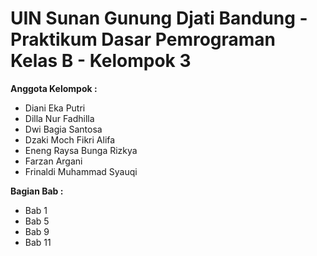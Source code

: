 # UIN Sunan Gunung Djati Bandung - Praktikum Dasar Pemrograman Kelas B - Kelompok 3

**Anggota Kelompok :**
- Diani Eka Putri
- Dilla Nur Fadhilla
- Dwi Bagia Santosa
- Dzaki Moch Fikri Alifa
- Eneng Raysa Bunga Rizkya
- Farzan Argani
- Frinaldi Muhammad Syauqi

**Bagian Bab :**
- Bab 1
- Bab 5
- Bab 9
- Bab 11
